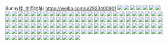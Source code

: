 Bunny佳_主页地址: https://weibo.com/u/2923400901 
![](https://wx4.sinaimg.cn/mw2000/ae3f8ec5gy1h8obwtsk7jj21sc2fm1ky.jpg) 
![](https://wx4.sinaimg.cn/mw2000/ae3f8ec5gy1h8ocgsx5x9j23402c01l0.jpg) 
![](https://wx4.sinaimg.cn/mw2000/ae3f8ec5gy1h8og7uve1fj21sc2dshdt.jpg) 
![](https://wx4.sinaimg.cn/mw2000/ae3f8ec5gy1h8oh9wq5x7j20r4105k1g.jpg) 
![](https://wx4.sinaimg.cn/mw2000/ae3f8ec5gy1h8ogda72k5j20r5109tlm.jpg) 
![](https://wx4.sinaimg.cn/mw2000/ae3f8ec5gy1h8obyhbpa4j22c03407wi.jpg) 
![](https://wx4.sinaimg.cn/mw2000/ae3f8ec5gy1h8og10z90cj2340340npi.jpg) 
![](https://wx4.sinaimg.cn/mw2000/ae3f8ec5gy1h8og2j9lx6j21sb2d07wh.jpg) 
![](https://wx4.sinaimg.cn/mw2000/ae3f8ec5gy1h8j0c8ip3kj20wi16mwl0.jpg) 
![](https://wx4.sinaimg.cn/mw2000/ae3f8ec5gy1h8fb54vlw9j22c03407wk.jpg) 
![](https://wx4.sinaimg.cn/mw2000/ae3f8ec5gy1h8fb58m6nwj22c0340b2c.jpg) 
![](https://wx4.sinaimg.cn/mw2000/ae3f8ec5gy1h8fb50yx56j20u00u077n.jpg) 
![](https://wx4.sinaimg.cn/mw2000/ae3f8ec5gy1h84zto6omfj235s35sx6r.jpg) 
![](https://wx4.sinaimg.cn/mw2000/ae3f8ec5gy1h84ztqywroj22c0340hdu.jpg) 
![](https://wx4.sinaimg.cn/mw2000/ae3f8ec5gy1h84zts5mm1j22c0340e82.jpg) 
![](https://wx4.sinaimg.cn/mw2000/ae3f8ec5gy1h84ztpx4m9j22c0340hdu.jpg) 
![](https://wx4.sinaimg.cn/mw2000/ae3f8ec5gy1h85180o7paj22c031be83.jpg) 
![](https://wx4.sinaimg.cn/mw2000/ae3f8ec5gy1h84ztj6hucj20tu13u7dl.jpg) 
![](https://wx4.sinaimg.cn/mw2000/ae3f8ec5gy1h7y4u7ifkvj216o1kw7ue.jpg) 
![](https://wx4.sinaimg.cn/mw2000/ae3f8ec5gy1h7ou4p5rl7j22c0340hdt.jpg) 
![](https://wx4.sinaimg.cn/mw2000/ae3f8ec5gy1h7ou4s97omj227e2xw7wi.jpg) 
![](https://wx4.sinaimg.cn/mw2000/ae3f8ec5gy1h7ou4qvcmrj22c0340qv6.jpg) 
![](https://wx4.sinaimg.cn/mw2000/ae3f8ec5gy1h7ou4ttkgyj22c0340e83.jpg) 
![](https://wx4.sinaimg.cn/mw2000/ae3f8ec5gy1h7ou4xiaraj22dc35su0y.jpg) 
![](https://wx4.sinaimg.cn/mw2000/ae3f8ec5gy1h7ou4v1uabj22c035g1ky.jpg) 
![](https://wx4.sinaimg.cn/mw2000/ae3f8ec5gy1h7ou4micqcj22c035oe82.jpg) 
![](https://wx4.sinaimg.cn/mw2000/ae3f8ec5gy1h7zy9n45obj223a34xnpd.jpg) 
![](https://wx4.sinaimg.cn/mw2000/ae3f8ec5gy1h7ou4o3um3j22bx2w71kz.jpg) 
![](https://wx4.sinaimg.cn/mw2000/ae3f8ec5gy1h7mgmpjke0j20u01syn3g.jpg) 
![](https://wx4.sinaimg.cn/mw2000/ae3f8ec5gy1h7mgl7z5j2j20u0140gvm.jpg) 
![](https://wx4.sinaimg.cn/mw2000/ae3f8ec5gy1h7mgosw4tzj20u0140qag.jpg) 
![](https://wx4.sinaimg.cn/mw2000/ae3f8ec5gy1h7mgl21avnj21910u0gsq.jpg) 
![](https://wx4.sinaimg.cn/mw2000/ae3f8ec5gy1h7npnbvjc9j21910u0gsi.jpg) 
![](https://wx4.sinaimg.cn/mw2000/ae3f8ec5gy1h7mgr4hrtvj21900u0ten.jpg) 
![](https://wx4.sinaimg.cn/mw2000/ae3f8ec5gy1h7mggrxr6jj21410u0dlj.jpg) 
![](https://wx4.sinaimg.cn/mw2000/ae3f8ec5gy1h7mgl3z2zsj21910u0109.jpg) 
![](https://wx4.sinaimg.cn/mw2000/ae3f8ec5gy1h7mgl32o3gj20u014079s.jpg) 
![](https://wx4.sinaimg.cn/mw2000/ae3f8ec5gy1h7mgl4tkqpj21900u07as.jpg) 
![](https://wx4.sinaimg.cn/mw2000/ae3f8ec5gy1h71qgf9xczj22c033zu0x.jpg) 
![](https://wx4.sinaimg.cn/mw2000/ae3f8ec5gy1h71pk8ix1jj24802tctre.jpg) 
![](https://wx4.sinaimg.cn/mw2000/ae3f8ec5gy1h71raagpnyj216o1kwawl.jpg) 
![](https://wx4.sinaimg.cn/mw2000/ae3f8ec5gy1h71rabrh6ej21sc2ds1ky.jpg) 
![](https://wx4.sinaimg.cn/mw2000/ae3f8ec5gy1h71qhyurk2j22c0340dtx.jpg) 
![](https://wx4.sinaimg.cn/mw2000/ae3f8ec5gy1h71r5qttspj23402c04pu.jpg) 
![](https://wx4.sinaimg.cn/mw2000/ae3f8ec5gy1h71qhtmpfej20wi0oen2k.jpg) 
![](https://wx4.sinaimg.cn/mw2000/ae3f8ec5gy1h71qik8advj22dc35skjn.jpg) 
![](https://wx4.sinaimg.cn/mw2000/ae3f8ec5gy1h71r9eb6edj20iq0iqdha.jpg) 
![](https://wx4.sinaimg.cn/mw2000/ae3f8ec5ly1h6wwamzd2zj20u0140q3y.jpg) 
![](https://wx4.sinaimg.cn/mw2000/ae3f8ec5ly1h6wwao1rq5j20u0140gqk.jpg) 
![](https://wx4.sinaimg.cn/mw2000/ae3f8ec5ly1h6wwamh84sj20u0140q7e.jpg) 
![](https://wx4.sinaimg.cn/mw2000/ae3f8ec5ly1h6wwaop629j20u0140jwm.jpg) 
![](https://wx4.sinaimg.cn/mw2000/ae3f8ec5gy1h6q7jtw4f2j21910u0wl9.jpg) 
![](https://wx4.sinaimg.cn/mw2000/ae3f8ec5gy1h6q7jrtxo7j21910u0q99.jpg) 
![](https://wx4.sinaimg.cn/mw2000/ae3f8ec5gy1h6q7qsgapzj21910u0qbf.jpg) 
![](https://wx4.sinaimg.cn/mw2000/ae3f8ec5gy1h6q7jv4ywej21910u0jze.jpg) 
![](https://wx4.sinaimg.cn/mw2000/ae3f8ec5gy1h6q7jsrhekj20u00u00xg.jpg) 
![](https://wx4.sinaimg.cn/mw2000/ae3f8ec5gy1h6q7m71h3fj20u00u041x.jpg) 
![](https://wx4.sinaimg.cn/mw2000/ae3f8ec5gy1h7ps6b5n4nj20u00u0jxg.jpg) 
![](https://wx4.sinaimg.cn/mw2000/ae3f8ec5gy1h7ps5a4f0ej20u00u0dk6.jpg) 
![](https://wx4.sinaimg.cn/mw2000/ae3f8ec5gy1gdugcwh08yj22c02c0e82.jpg) 
![](https://wx4.sinaimg.cn/mw2000/ae3f8ec5gy1fuonz09ag6j22c02c0u0x.jpg) 
![](https://wx4.sinaimg.cn/mw2000/ae3f8ec5gy1fuonz6jpgzj22c02c0x6p.jpg) 
![](https://wx4.sinaimg.cn/mw2000/ae3f8ec5gy1fuonzb3cyfj22c02c0b2a.jpg) 
![](https://wx4.sinaimg.cn/mw2000/ae3f8ec5gy1fuonyv6avkj22c03401kz.jpg) 
![](https://wx4.sinaimg.cn/mw2000/ae3f8ec5gy1fuonyx8fy5j22an2tue82.jpg) 
![](https://wx4.sinaimg.cn/mw2000/ae3f8ec5gy1fuonzd9bsaj23402c01l0.jpg) 
![](https://wx4.sinaimg.cn/mw2000/ae3f8ec5gy1fuas55ko8cj20rs5nqu12.jpg) 
![](https://wx4.sinaimg.cn/mw2000/ae3f8ec5gy1fuas6hx9shj20rs3zvu10.jpg) 
![](https://wx4.sinaimg.cn/mw2000/ae3f8ec5gy1fuas6bpvcmj22kw3vcu0x.jpg) 
![](https://wx4.sinaimg.cn/mw2000/ae3f8ec5gy1fuas57jwacj23vc2kwb29.jpg) 
![](https://wx4.sinaimg.cn/mw2000/ae3f8ec5gy1fuas5ezv9wj22kw3vcnpd.jpg) 
![](https://wx4.sinaimg.cn/mw2000/ae3f8ec5gy1fuas59l2m4j22kw3vce81.jpg) 
![](https://wx4.sinaimg.cn/mw2000/ae3f8ec5gy1fuas5obb1nj22kw3vcx6p.jpg) 
![](https://wx4.sinaimg.cn/mw2000/ae3f8ec5gy1fuas5quo6ej22kw3vcnpd.jpg) 
![](https://wx4.sinaimg.cn/mw2000/ae3f8ec5gy1fuas6l1gwij23vc2kwb29.jpg) 
![](https://wx4.sinaimg.cn/mw2000/ae3f8ec5gy1fuaana7iw4j20v815ox6p.jpg) 
![](https://wx4.sinaimg.cn/mw2000/ae3f8ec5gy1fuaan5ew80j20v815o7wh.jpg) 
![](https://wx4.sinaimg.cn/mw2000/ae3f8ec5gy1fuaanglf27j20v815oe81.jpg) 
![](https://wx4.sinaimg.cn/mw2000/ae3f8ec5gy1fuaaszdrmyj20qo0qotgd.jpg) 
![](https://wx4.sinaimg.cn/mw2000/ae3f8ec5gy1fuaaprjombj20v815o4qq.jpg) 
![](https://wx4.sinaimg.cn/mw2000/ae3f8ec5gy1fuaalyebz3j22c02c07wi.jpg) 
![](https://wx4.sinaimg.cn/mw2000/ae3f8ec5gy1fuaan2witrj20v815oe81.jpg) 
![](https://wx4.sinaimg.cn/mw2000/ae3f8ec5gy1fuaanue83aj20v815okjl.jpg) 
![](https://wx4.sinaimg.cn/mw2000/ae3f8ec5gy1h8szg291xrj20u0140142.jpg) 
![](https://wx4.sinaimg.cn/mw2000/ae3f8ec5gy1ft0atgnpfbj22c0340u0z.jpg) 
![](https://wx4.sinaimg.cn/mw2000/ae3f8ec5gy1ft0atmzdfxj22c02c01kz.jpg) 
![](https://wx4.sinaimg.cn/mw2000/ae3f8ec5gy1fsurwks9eej22c02c01ky.jpg) 
![](https://wx4.sinaimg.cn/mw2000/ae3f8ec5gy1fsurx3v6q6j22c0340npe.jpg) 
![](https://wx4.sinaimg.cn/mw2000/ae3f8ec5gy1fsurwty5ouj22c03404qr.jpg) 
![](https://wx4.sinaimg.cn/mw2000/ae3f8ec5gy1fsurvime1rj22c02c07wi.jpg) 
![](https://wx4.sinaimg.cn/mw2000/ae3f8ec5gy1fsldjqczd3j20qo1407ai.jpg) 
![](https://wx4.sinaimg.cn/mw2000/ae3f8ec5gy1fsldjxhnovj20qo140dn3.jpg) 
![](https://wx4.sinaimg.cn/mw2000/ae3f8ec5gy1fsldjznjqkj21400qoahf.jpg) 
![](https://wx4.sinaimg.cn/mw2000/ae3f8ec5gy1fsldjpttwjj20qo14044y.jpg) 
![](https://wx4.sinaimg.cn/mw2000/ae3f8ec5gy1fsldjyr9wej20qo140gsb.jpg) 
![](https://wx4.sinaimg.cn/mw2000/ae3f8ec5gy1fsldjw2ynvj22kw3vc4qx.jpg) 
![](https://wx4.sinaimg.cn/mw2000/ae3f8ec5gy1fsj100utsuj22c03404qx.jpg) 
![](https://wx4.sinaimg.cn/mw2000/ae3f8ec5gy1fsiuvmxsorj22c02c0e82.jpg) 
![](https://wx4.sinaimg.cn/mw2000/ae3f8ec5gy1fsiuyyidhyj22tq248e81.jpg) 
![](https://wx4.sinaimg.cn/mw2000/ae3f8ec5gy1fsiuys00k2j21sn2o2npd.jpg) 
![](https://wx4.sinaimg.cn/mw2000/ae3f8ec5gy1fsj10f4xm1j23402c04qx.jpg) 
![](https://wx4.sinaimg.cn/mw2000/ae3f8ec5gy1fsiuyndnsgj21yo2mkkjl.jpg) 
![](https://wx4.sinaimg.cn/mw2000/ae3f8ec5gy1fsiuyve2h9j218g18gng7.jpg) 
![](https://wx4.sinaimg.cn/mw2000/ae3f8ec5gy1fsiuyhycojj22c0340npe.jpg) 
![](https://wx4.sinaimg.cn/mw2000/ae3f8ec5gy1fsiwmbbbqmj20xc18ekjm.jpg) 
![](https://wx4.sinaimg.cn/mw2000/ae3f8ec5gy1fsgqup4xlgj222o340b2b.jpg) 
![](https://wx4.sinaimg.cn/mw2000/ae3f8ec5gy1fsgquu4oawj20v915o7q6.jpg) 
![](https://wx4.sinaimg.cn/mw2000/ae3f8ec5gy1fsgqtub1x1j222o340qv8.jpg) 
![](https://wx4.sinaimg.cn/mw2000/ae3f8ec5gy1fsfm6mepazj22c0340qv5.jpg) 
![](https://wx4.sinaimg.cn/mw2000/ae3f8ec5gy1fuhwxg5di6j20zm0qodl6.jpg) 
![](https://wx4.sinaimg.cn/mw2000/ae3f8ec5gy1fsfmd54h9pj22c02c0e81.jpg) 
![](https://wx4.sinaimg.cn/mw2000/ae3f8ec5gy1fsfm5gb76dj218g1uokjn.jpg) 
![](https://wx4.sinaimg.cn/mw2000/ae3f8ec5gy1fsfm6yft7wj23402c0kjl.jpg) 
![](https://wx4.sinaimg.cn/mw2000/ae3f8ec5gy1fsfmczkpcjj22c02c046l.jpg) 
![](https://wx4.sinaimg.cn/mw2000/ae3f8ec5gy1fsfm6psrf5j22c02c04qp.jpg) 
![](https://wx4.sinaimg.cn/mw2000/ae3f8ec5gy1fsb5akktg5j21i11i1x6q.jpg) 
![](https://wx4.sinaimg.cn/mw2000/ae3f8ec5gy1fs8sa4cczkj21f01w0ayw.jpg) 
![](https://wx4.sinaimg.cn/mw2000/ae3f8ec5gy1fs8sa5z7iwj21bf1r94qq.jpg) 
![](https://wx4.sinaimg.cn/mw2000/ae3f8ec5gy1fs8sa6yb13j21q61r97uy.jpg) 
